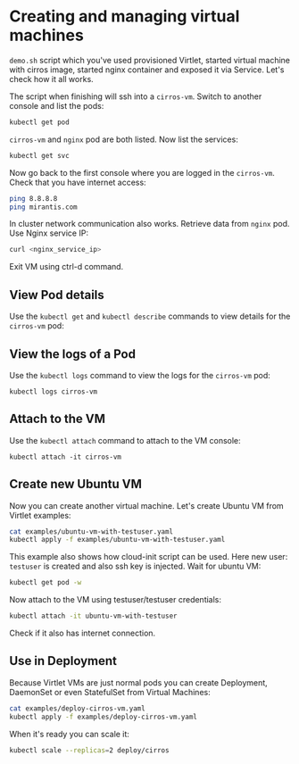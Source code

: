 # Creating and managing virtual machines

`demo.sh` script which you've used provisioned Virtlet, started virtual machine with cirros image, started nginx container and exposed it via Service.
Let's check how it all works.

The script when finishing will ssh into a `cirros-vm`. Switch to another console and list the pods:


```bash
kubectl get pod
```

`cirros-vm` and `nginx` pod are both listed. Now list the services:

```bash
kubectl get svc
```

Now go back to the first console where you are logged in the `cirros-vm`. Check that you have internet access:

```bash
ping 8.8.8.8
ping mirantis.com
```

In cluster network communication also works. Retrieve data from `nginx` pod. Use Nginx service IP:

```bash
curl <nginx_service_ip>
```

Exit VM using ctrl-d command.

## View Pod details

Use the `kubectl get` and `kubectl describe` commands to view details for the `cirros-vm` pod:

## View the logs of a Pod

Use the `kubectl logs` command to view the logs for the `cirros-vm` pod:

```
kubectl logs cirros-vm
```

## Attach to the VM

Use the `kubectl attach` command to attach to the VM console:

```
kubectl attach -it cirros-vm
```

## Create new Ubuntu VM

Now you can create another virtual machine. Let's create Ubuntu VM from Virtlet examples:

```bash
cat examples/ubuntu-vm-with-testuser.yaml
kubectl apply -f examples/ubuntu-vm-with-testuser.yaml
```

This example also shows how cloud-init script can be used. Here new user: `testuser` is created and also ssh key is injected.
Wait for ubuntu VM:

```bash
kubectl get pod -w
```

Now attach to the VM using testuser/testuser credentials:

```bash
kubectl attach -it ubuntu-vm-with-testuser
```

Check if it also has internet connection.

## Use in Deployment

Because Virtlet VMs are just normal pods you can create Deployment, DaemonSet or even StatefulSet from Virtual Machines:

```bash
cat examples/deploy-cirros-vm.yaml
kubectl apply -f examples/deploy-cirros-vm.yaml
```

When it's ready you can scale it:

```bash
kubectl scale --replicas=2 deploy/cirros
```

